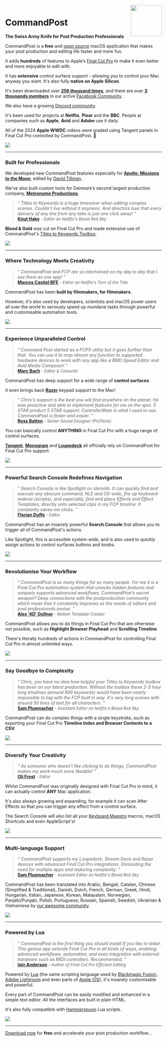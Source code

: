 <img class="rightLogo" src="https://commandpost.io/static/logo.png" align="right" style="width: 100px !important; height: 100px !important;" />

# CommandPost

**The Swiss Army Knife for Post Production Professionals**

CommandPost is a **free** and [open source](https://github.com/CommandPost/CommandPost/blob/develop/LICENSE.md) macOS application that makes your post production and editing life faster and more fun.

It adds **hundreds** of features to Apple’s [Final Cut Pro](https://www.apple.com/final-cut-pro/) to make it even better and more enjoyable to edit with.

It has **extensive** control surface support - allowing you to control your Mac anyway you want. It's also fully **native on Apple Silicon**.

It's been downloaded over **[256 thousand times](https://hanadigital.github.io/grev/?user=commandpost&repo=commandpost)**, and there are over **[3 thousands members](https://www.facebook.com/groups/commandpost/members)** in our active [Facebook Community](https://www.facebook.com/groups/commandpost/).

We also have a growing [Discord community](https://ltnt.tv/discord).

It's been used for projects at **Netflix**, **Pixar** and the **BBC**. People at companies such as **Apple**, **Avid** and **Adobe** use it daily.

All of the 2024 **Apple WWDC** videos were graded using Tangent panels in Final Cut Pro controlled by CommandPost. 🥳

![](../static/commandpost-hero.png)

---

### Built for Professionals

We developed new CommandPost features especially for **[Apollo: Missions to the Moon](https://www.imdb.com/title/tt9782756/)**, edited by [David Tillman](https://twitter.com/davidtillman).

We've also built custom tools for Denmark’s second largest production company, **[Metronome Productions](http://www.fcp.co/final-cut-pro/news/867-metronome-celebrate-a-documentary-series-cut-on-fcpx-with-a-birthday-cake)**.

> _“ Titles to Keywords is a huge timesaver when editing complex scenes. Couldn’t live without it anymore. And directors love that every delivery of any line from any take is just one click away! ”_<br />
> **[Knut Hake](http://www.knuthake.de)** <font size="2">- _Editor on Netflix's Blood Red Sky_</font>

**Blood & Gold** was cut on Final Cut Pro and made extensive use of CommandPost's [Titles to Keywords Toolbox](https://commandpost.io/toolbox/titles-to-keywords/).

[![](/static/blood-and-gold.jpg)](https://www.youtube.com/watch?v=mqNzrsUerYw)

---

### Where Technology Meets Creativity

> _“ CommandPost and FCP are so intertwined on my day to day that I see them as one app! ”_<br />
> **[Marcos Castiel BFE](http://www.marcoscastiel.com/)** <font size="2">- _Editor on Netflix's Turn of the Tide_</font>

CommandPost has been **built by filmmakers, for filmmakers**.

However, it's also used by developers, scientists and macOS power users all over the world to seriously speed up mundane tasks through powerful and customisable automation tools.

![](../static/homepage-scripting.png)

---

### Experience Unparalleled Control

> _“ Command Post started as a FCPX utility but it goes further than that. You can use it to map almost any function to supported hardware devices to work with any app like a BMD Speed Editor and Avid Media Composer! ”_<br />
> **[Marc Bach](https://www.interfacelab.tv)** <font size="2">- _Editor & Colourist_</font>

CommandPost has deep support for a wide range of **control surfaces**.

It even brings back **[Razer](/control-surfaces/razer/)** keypad support to the Mac!

> _“ Chris's support is the best you will find anywhere on the planet. He was proactive and able to implement features for me on the spot. 5 STAR product 5 STAR support. ControllerMate is what I used to use. CommandPost is faster and easier. ”_<br />
> **[Ross Batten](https://www.roscoaudio.com.au)** <font size="2">- _Senior Sound Designer (ProTools)_</font>

You can basically control **ANYTHING** in Final Cut Pro with a huge range of control surfaces.

**[Tangent](/control-surfaces/tangent/)**, **[Monogram](/control-surfaces/monogram/)** and **[Loupedeck](/control-surfaces/loupedeck/)** all officially rely on CommandPost for Final Cut Pro support.

![](../static/homepage-control-surface.png)

---

### Powerful Search Console Redefines Navigation

> _“ Search Console is like Spotlight on steroids. It can quickly find and execute any obscure command, NLE and OS-wide, fire up keyboard makros (scripts), and especially, find and place Effects and Effect Templates, directly onto selected clips in my FCP timeline. It constantly saves me clicks. ”_<br />
> **[Florian Duffe](https://florian-duffe.de/en/flow-en/)** <font size="2">- _Editor_</font>

CommandPost has an insanely powerful **Search Console** that allows you to trigger all of CommandPost's actions.

Like Spotlight, this is accessible system-wide, and is also used to quickly assign actions to control surfaces buttons and knobs.

![](../static/homepage-search-console.png)

---

### Revolutionise Your Workflow

> _“ CommandPost is so many things for so many people. For me it is a Final Cut Pro automation system that unlocks hidden features and uniquely supports advanced workflows. CommandPost’s secret weapon? Deep connections with the postproduction community which mean that it constantly improves as the needs of editors and post professionals evolve. ”_<br />
> **[Alex ‘4D’ Gollner](https://alex4d.com)** <font size="2">- _Motion Template Creator_</font>

CommandPost allows you to do things in Final Cut Pro that are otherwise not possible, such as **Highlight Browser Playhead** and **Scrolling Timeline**.

There's literally hundreds of actions in CommandPost for controlling Final Cut Pro in almost unlimited ways.

![](../static/homepage-final-cut-pro.png)

---

### Say Goodbye to Complexity

> _“ Chris, you have no idea how helpful your Titles to Keywords toolbox has been on our latest production. Without the toolbox these 2-3 hour long timelines (around 900 keywords) would have been nearly impossible to tag with the FCP built in way. It's very long scenes with around 50 lines of text for all characters. ”_<br />
> **[Sam Pluemacher](https://www.imdb.com/name/nm10223233/)** <font size="2">- _Assistant Editor on Netflix's Blood Red Sky_</font>

CommandPost can do complex things with a single keystroke, such as exporting your Final Cut Pro **Timeline Index and Browser Contents to a CSV**.

![](../static/homepage-csv.png)

---

### Diversify Your Creativity

> _“ As someone who doesn’t like clicking to do things, CommandPost makes my work much more likeable! ”_<br />
> **[Oli Frost](https://olifro.st/)** <font size="2">- _Editor_</font>

Whilst CommandPost was originally designed with Final Cut Pro in mind, it can actually control **ANY** Mac application.

It's also always growing and expanding, for example it can scan After Effects so that you can trigger any effect from a control surface.

The Search Console will also list all your [Keyboard Maestro](https://www.keyboardmaestro.com/) macros, macOS Shortcuts and even AppleScript's!

![](../static/homepage-after-effects.png)

---

### Multi-language Support

> _“ CommandPost supports my Loupedeck, Stream Deck and Razer devices with advanced Final Cut Pro integrations. Eliminating the need for multiple apps and reducing complexity. ”_<br />
> **[Sam Pluemacher](https://www.imdb.com/name/nm10223233/)** <font size="2">- _Assistant Editor on Netflix's Blood Red Sky_</font>

CommandPost has been translated into Arabic, Bengali, Catalan, Chinese (Simplified & Traditional), Danish, Dutch, French, German, Greek, Hindi, Hungarian, Italian, Japanese, Korean, Malayalam, Norwegian, Panjabi/Punjabi, Polish, Portuguese, Russian, Spanish, Swedish, Ukrainian & Vietnamese by [our awesome community](https://poeditor.com/join/project/QWvOQlF1Sy).

![](../static/homepage-japanese.png)

---

### Powered by Lua

> _“ CommandPost is the first thing you should install If you like to tinker. This genius app extends Final Cut Pro in all kinds of ways, enabling advanced workflows, automation, and even integration with external hardware such as MIDI controllers. Recommended. ”_<br />
> **[Iain Anderson](https://iain-anderson.com)** <font size="2">- _Author of Final Cut Pro Efficient Editing_</font>

Powered by [Lua](https://dev.commandpost.io/lua/overview/) (the same scripting language used by [Blackmagic Fusion](https://www.blackmagicdesign.com/products/fusion/), [Adobe Lightroom](https://www.adobe.com/au/products/photoshop-lightroom.html) and even parts of [Apple iOS](https://twitter.com/_inside/status/1026173832527265792)), it's insanely customisable and powerful.

Every part of CommandPost can be easily modified and enhanced in a simple text editor. All the interfaces are built in plain HTML.

It's also fully compatible with [Hammerspoon](http://www.hammerspoon.org) Lua scripts.

![](../static/homepage-lua.png)

---

[Download now](/download) for **free** and accelerate your post production workflow...
